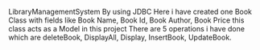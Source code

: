 LibraryManagementSystem
By using JDBC Here i have created one Book Class with fields like Book Name, Book Id, Book Author, Book Price this class acts as a Model in this project There are 5 operations i have done which are deleteBook, DisplayAll, Display, InsertBook, UpdateBook.
